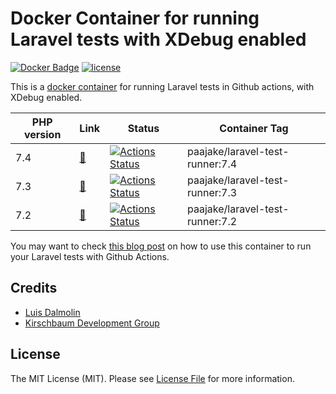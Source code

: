 # Docker Container for running Laravel tests with XDebug enabled

[![Docker Badge](https://img.shields.io/docker/pulls/paajake/laravel-test-runner)](https://hub.docker.com/r/paajake/laravel-test-runner/)
[![license](https://img.shields.io/github/license/mashape/apistatus.svg)](https://hub.docker.com/repository/docker/paajake/laravel-test-runner)

This is a [docker container](https://hub.docker.com/repository/docker/paajake/laravel-test-runner) for running Laravel tests in Github actions, with XDebug enabled.

| PHP version | Link | Status | Container Tag |
| ----------- | ---- | ------ | ------------- |
| 7.4 | [🔗](https://github.com/paajake/laravel-test-runner-container/blob/master/7.4) | [![Actions Status](https://github.com/paajake/laravel-test-runner-container/workflows/php-7.4-validate/badge.svg)](https://github.com/paajake/laravel-test-runner-container/actions) | paajake/laravel-test-runner:7.4 |
| 7.3 | [🔗](https://github.com/paajake/laravel-test-runner-container/blob/master/7.3) | [![Actions Status](https://github.com/paajake/laravel-test-runner-container/workflows/php-7.3-validate/badge.svg)](https://github.com/paajake/laravel-test-runner-container/actions) | paajake/laravel-test-runner:7.3 |
| 7.2 | [🔗](https://github.com/paajake/laravel-test-runner-container/blob/master/7.2) | [![Actions Status](https://github.com/paajake/laravel-test-runner-container/workflows/php-7.2-validate/badge.svg)](https://github.com/paajake/laravel-test-runner-container/actions) | paajake/laravel-test-runner:7.2 |

You may want to check [this blog post](https://kirschbaumdevelopment.com/news-articles/using-github-actions-to-setup-ci-cd-with-laravel-and-mysql) on how to use this container to run your Laravel tests with Github Actions.


## Credits

- [Luis Dalmolin](https://github.com/luisdalmolin)
- [Kirschbaum Development Group](https://github.com/kirschbaum-development/laravel-test-runner-container)

## License

The MIT License (MIT). Please see [License File](LICENSE) for more information.
